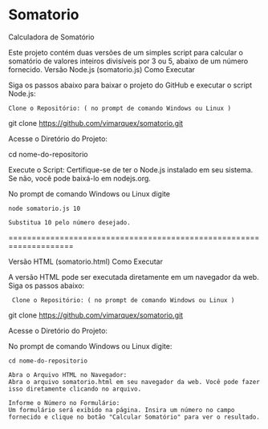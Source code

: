 # Somatorio
Calculadora de Somatório

Este projeto contém duas versões de um simples script para calcular o somatório de valores inteiros divisíveis por 3 ou 5, abaixo de um número fornecido.
Versão Node.js (somatorio.js)
Como Executar

Siga os passos abaixo para baixar o projeto do GitHub e executar o script Node.js:

    Clone o Repositório: ( no prompt de comando Windows ou Linux )

git clone https://github.com/vimarquex/somatorio.git

Acesse o Diretório do Projeto:

cd nome-do-repositorio

Execute o Script:
Certifique-se de ter o Node.js instalado em seu sistema. Se não, você pode baixá-lo em nodejs.org.

No prompt de comando Windows ou Linux  digite 

    node somatorio.js 10

    Substitua 10 pelo número desejado.
====================================================================

Versão HTML (somatorio.html)
Como Executar

A versão HTML pode ser executada diretamente em um navegador da web. Siga os passos abaixo:

     Clone o Repositório: ( no prompt de comando Windows ou Linux )


git clone https://github.com/vimarquex/somatorio.git

Acesse o Diretório do Projeto:

No prompt de comando Windows ou Linux digite:


    cd nome-do-repositorio

    Abra o Arquivo HTML no Navegador:
    Abra o arquivo somatorio.html em seu navegador da web. Você pode fazer isso diretamente clicando no arquivo.

    Informe o Número no Formulário:
    Um formulário será exibido na página. Insira um número no campo fornecido e clique no botão "Calcular Somatório" para ver o resultado.


